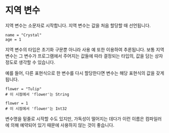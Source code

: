 # 지역 변수

지역 변수는 소문자로 시작합니다. 지역 변수는 값을 처음 할당할 때 선언됩니다.

```crystal
name = "Crystal"
age = 1
```

지역 변수의 타입은 초기화 구문뿐 아니라 사용 예 또한 이용하여 추론됩니다. 보통 지역 변수는 그 변수가 프로그램에서 주어지는 값들에 따라 결정되는 타입의, 값을 담는 상자 정도로 생각할 수 있습니다.

예를 들어, 다른 표현식으로 한 변수를 다시 할당한다면 변수는 해당 표현식의 값을 갖게 됩니다.

```crystal
flower = "Tulip"
# 이 시점에서 'flower'는 String

flower = 1
# 이 시점에서 'flower'는 Int32
```

변수명을 밑줄로 시작할 수도 있지만, 가독성이 떨어지는 데다가 이런 이름은 컴파일러에 의해 예약되어 있기 때문에 사용하지 않는 것이 좋습니다.
